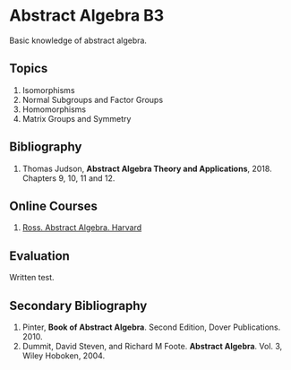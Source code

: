# Abstract Algebra B3
Basic knowledge of abstract algebra.

## Topics
1.	Isomorphisms
2.	Normal Subgroups and Factor Groups 
3.	Homomorphisms
4.	Matrix Groups and Symmetry

## Bibliography
1. Thomas Judson, **Abstract Algebra Theory and Applications**, 2018.  Chapters 9, 10, 11 and 12.

## Online Courses
1. [Ross. Abstract Algebra. Harvard](https://www.youtube.com/playlist?list=PLelIK3uylPMGzHBuR3hLMHrYfMqWWsmx5)

## Evaluation
Written test.

## Secondary Bibliography
1.  Pinter, **Book of Abstract Algebra**. Second Edition, Dover Publications. 2010.
2.  Dummit, David Steven, and Richard M Foote. **Abstract Algebra**. Vol. 3, Wiley Hoboken, 2004.